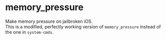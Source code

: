 # memory_pressure
Make memory pressure on jailbroken iOS.  
This is a modified, perfectly working version of `memory_pressure` instead of the one in `system-cmds`.
